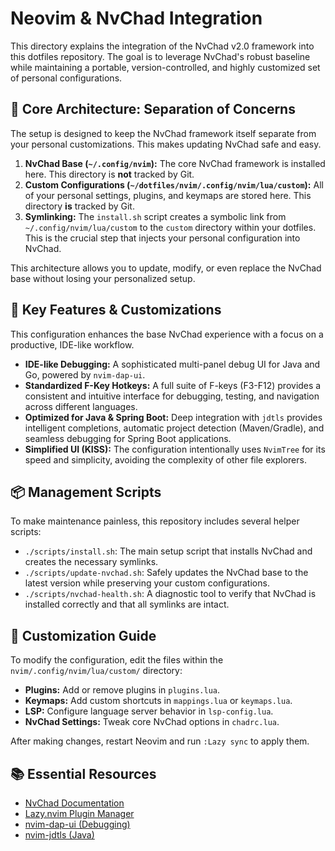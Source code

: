 # Neovim & NvChad Integration

This directory explains the integration of the NvChad v2.0 framework into this dotfiles repository. The goal is to leverage NvChad's robust baseline while maintaining a portable, version-controlled, and highly customized set of personal configurations.

## 📁 Core Architecture: Separation of Concerns

The setup is designed to keep the NvChad framework itself separate from your personal customizations. This makes updating NvChad safe and easy.

1.  **NvChad Base (`~/.config/nvim`):** The core NvChad framework is installed here. This directory is **not** tracked by Git.
2.  **Custom Configurations (`~/dotfiles/nvim/.config/nvim/lua/custom`):** All of your personal settings, plugins, and keymaps are stored here. This directory **is** tracked by Git.
3.  **Symlinking:** The `install.sh` script creates a symbolic link from `~/.config/nvim/lua/custom` to the `custom` directory within your dotfiles. This is the crucial step that injects your personal configuration into NvChad.

This architecture allows you to update, modify, or even replace the NvChad base without losing your personalized setup.

## 🚀 Key Features & Customizations

This configuration enhances the base NvChad experience with a focus on a productive, IDE-like workflow.

-   **IDE-like Debugging:** A sophisticated multi-panel debug UI for Java and Go, powered by `nvim-dap-ui`.
-   **Standardized F-Key Hotkeys:** A full suite of F-keys (F3-F12) provides a consistent and intuitive interface for debugging, testing, and navigation across different languages.
-   **Optimized for Java & Spring Boot:** Deep integration with `jdtls` provides intelligent completions, automatic project detection (Maven/Gradle), and seamless debugging for Spring Boot applications.
-   **Simplified UI (KISS):** The configuration intentionally uses `NvimTree` for its speed and simplicity, avoiding the complexity of other file explorers.

## 📦 Management Scripts

To make maintenance painless, this repository includes several helper scripts:

-   `./scripts/install.sh`: The main setup script that installs NvChad and creates the necessary symlinks.
-   `./scripts/update-nvchad.sh`: Safely updates the NvChad base to the latest version while preserving your custom configurations.
-   `./scripts/nvchad-health.sh`: A diagnostic tool to verify that NvChad is installed correctly and that all symlinks are intact.

## 🔧 Customization Guide

To modify the configuration, edit the files within the `nvim/.config/nvim/lua/custom/` directory:

-   **Plugins:** Add or remove plugins in `plugins.lua`.
-   **Keymaps:** Add custom shortcuts in `mappings.lua` or `keymaps.lua`.
-   **LSP:** Configure language server behavior in `lsp-config.lua`.
-   **NvChad Settings:** Tweak core NvChad options in `chadrc.lua`.

After making changes, restart Neovim and run `:Lazy sync` to apply them.

## 📚 Essential Resources

-   [NvChad Documentation](https://nvchad.com/)
-   [Lazy.nvim Plugin Manager](https://github.com/folke/lazy.nvim)
-   [nvim-dap-ui (Debugging)](https://github.com/rcarriga/nvim-dap-ui)
-   [nvim-jdtls (Java)](https://github.com/mfussenegger/nvim-jdtls)
